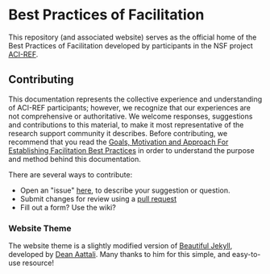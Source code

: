 # Best Practices of Facilitation

This repository (and associated website) serves as the official home of the 
Best Practices of Facilitation developed by participants in the NSF project 
[ACI-REF](http://www.aciref.org).  

## Contributing

This documentation represents the collective experience and understanding of 
ACI-REF participants; however, we recognize that our experiences are not 
comprehensive or authoritative.  We welcome responses, suggestions 
and contributions to this material, to make it most representative of the 
research support community it describes.  Before contributing, we recommend that 
you read the [Goals, Motivation and Approach For Establishing Facilitation 
Best Practices](http://aci-ref.github.io/facilitation_best_practices/introduction/#goals) in 
order to understand the purpose and method behind this documentation.  

There are several ways to contribute: 

* Open an "issue" [here](https://github.com/aci-ref/facilitation_best_practices/issues), to describe your suggestion or question. 
* Submit changes for review using a [pull request](https://github.com/aci-ref/facilitation_best_practices/pulls)
* Fill out a form?  Use the wiki?  

### Website Theme

The website theme is a slightly modified version 
of [Beautiful Jekyll](https://github.com/daattali/beautiful-jekyll), 
developed by [Dean Aattali](http://deanattali.com/).  Many thanks to him 
for this simple, and easy-to-use resource!  